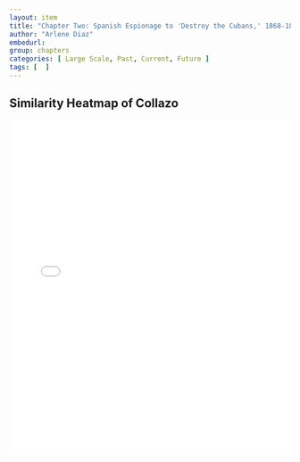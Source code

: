 ```yaml
---
layout: item
title: "Chapter Two: Spanish Espionage to 'Destroy the Cubans,' 1868-1879"
author: "Arlene Diaz"
embedurl: 
group: chapters
categories: [ Large Scale, Past, Current, Future ]
tags: [  ]
---
```


## Similarity Heatmap of Collazo

<div>
<iframe style="width: 100%; height: 600px; border: none;" class="text-center" title="Collazo Book Similarity Heatmap" src="{{ site.baseurl }}/assets/chapter_two/heatmap_collazo.html" webkitallowfullscreen mozallowfullscreen allowfullscreen></iframe>
</div>
